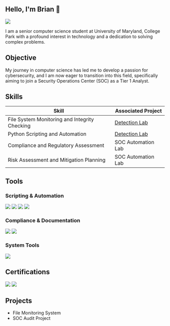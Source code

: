 ## Hello, I'm Brian 👋
<a href="https://linkedin.com"><img src="https://img.shields.io/badge/-LinkedIn-0072b1?&style=for-the-badge&logo=linkedin&logoColor=white" /></a>

I am a senior computer science student at University of Maryland, College Park with a profound interest in technology and a dedication to solving complex problems. 

## Objective
My journey in computer science has led me to develop a passion for cybersecurity, and I am now eager to transition into this field, specifically aiming to join a Security Operations Center (SOC) as a Tier 1 Analyst.

## Skills
| Skill                                         | Associated Project         |
|-----------------------------------------------|----------------------------|
| File System Monitoring and Integrity Checking | <a href="https://google.com">Detection Lab</a>|
| Python Scripting and Automation               | <a href="https://google.com">Detection Lab</a>|
| Compliance and Regulatory Assessment          | SOC Automation Lab|
| Risk Assessment and Mitigation Planning       | SOC Automation Lab|

## Tools
### Scripting & Automation
<div>
    <img src="https://img.shields.io/badge/-Python-3776AB?&style=for-the-badge&logo=Python&logoColor=white" />
    <img src="https://img.shields.io/badge/-Logging_Module-FFDD44?&style=for-the-badge&logo=Python&logoColor=black" />
    <img src="https://img.shields.io/badge/-Hashlib-4D4D4D?&style=for-the-badge&logo=Python&logoColor=white" />
    <img src="https://img.shields.io/badge/-Signal_Handling-0078D4?&style=for-the-badge&logo=Python&logoColor=white" />
</div>

### Compliance & Documentation
<div>
    <img src="https://img.shields.io/badge/-Google_Docs-4285F4?&style=for-the-badge&logo=Google&logoColor=white" />
    <img src="https://img.shields.io/badge/-NIST_Frameworks-005A9C?&style=for-the-badge&logo=NIST&logoColor=white" />
</div>

### System Tools
<div>
    <img src="https://img.shields.io/badge/-Linux%2FUnix-FCC624?&style=for-the-badge&logo=Linux&logoColor=black" />
</div>

## Certifications
<div>
    <img src="https://img.shields.io/badge/-Security%2B-FF0000?&style=for-the-badge&logo=CompTIA&logoColor=white" />
    <img src="https://img.shields.io/badge/-Google_Cybersecurity_Certificate-4285F4?&style=for-the-badge&logo=Google&logoColor=white" />
</div>

## Projects
- File Monitoring System
- SOC Audit Project

